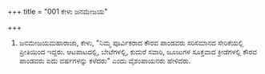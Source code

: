 +++
title = "001 ಕೇಳು ಜನಮೇಜಯ"

+++
1. ಜನಮೇಜಯಮಹಾರಾಜಾ, ಕೇಳು, "ನಿಮ್ಮ ಪೂರ್ವಿಕರಾದ ಕೌರವ ಪಾಂಡವರು ಸರಿಸಮಾನದ ಸೇರಿಕೆಯಲ್ಲಿ ಪ್ರೀತಿಯಿಂದ ಇದ್ದರು. ಆಟಪಾಟದಲ್ಲಿ, ಬೇಟೆಗಳಲ್ಲಿ, ಕುದುರೆ ಸವಾರಿ, ಜೂಜುಗಳ ಸೂಕ್ತವಾದ ಕ್ರೀಡೆಗಳಲ್ಲಿ ಕೌರವ ಪಾಂಡವರು ಐದು ವರ್ಷಗಳನ್ನು ಕಳೆದರು" ಎಂದು ವೈಶಂಪಾಯನರು ಹೇಳಿದರು.